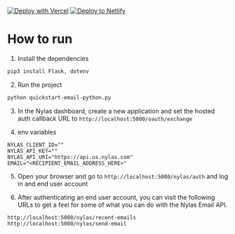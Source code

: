 [![Deploy with Vercel](https://vercel.com/button)](https://vercel.com/new/clone?repository-url=https%3A%2F%2Fgithub.com%2Fvercel%2Fnext.js%2Ftree%2Fcanary%2Fexamples%2Fhello-world&env=CLIENT_ID,API_KEY,API_URI&envDescription=Client%20ID%20and%20API%20Key%20can%20be%20found%20and%20generated%20respectively%20on%20your%20Nylas%20Dashboard.%20For%20API%20URI%20you%20choose%20between%20'https%3A%2F%2Fapi.us.nylas.com'%20or%20'https%3A%2F%2Fapi.eu.nylas.com'%20depending%20on%20the%20region%20of%20your%20application.&envLink=https%3A%2F%2Fdeveloper.nylas.com%2Fdocs%2Fv3%2Fgetting-started%2Fset-up%2F&project-name=my-nylas-email-app&repository-name=my-nylas-email-app) [![Deploy to Netlify](https://www.netlify.com/img/deploy/button.svg)](https://app.netlify.com/start/deploy?repository=https://github.com/saif2khan/quickstart-email-python)

# How to run

1. Install the dependencies

```bash
pip3 install Flask, dotenv
```

2. Run the project

```bash
python quickstart-email-python.py
```

3. In the Nylas dashboard, create a new application and set the hosted auth callback URL to `http://localhost:5000/oauth/exchange`

4. env variables

```env
NYLAS_CLIENT_ID=""
NYLAS_API_KEY=""
NYLAS_API_URI="https://api.us.nylas.com"
EMAIL="<RECIPIENT_EMAIL_ADDRESS_HERE>"
```

5. Open your browser and go to `http://localhost:5000/nylas/auth` and log in and end user account

6. After authenticating an end user account, you can visit the following URLs to get a feel for some of what you can do with the Nylas Email API.

```text
http://localhost:5000/nylas/recent-emails
http://localhost:5000/nylas/send-email
```
